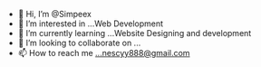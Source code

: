- 👋 Hi, I’m @Simpeex
- 👀 I’m interested in ...Web Development
- 🌱 I’m currently learning ...Website Designing and development
- 💞️ I’m looking to collaborate on ...
- 📫 How to reach me ...nescyy888@gmail.com

<!---
Happiness/Simpeex is a ✨ special ✨ repository because its `README.md` (this file) appears on your GitHub profile.
You can click the Preview link to take a look at your changes.
--->

